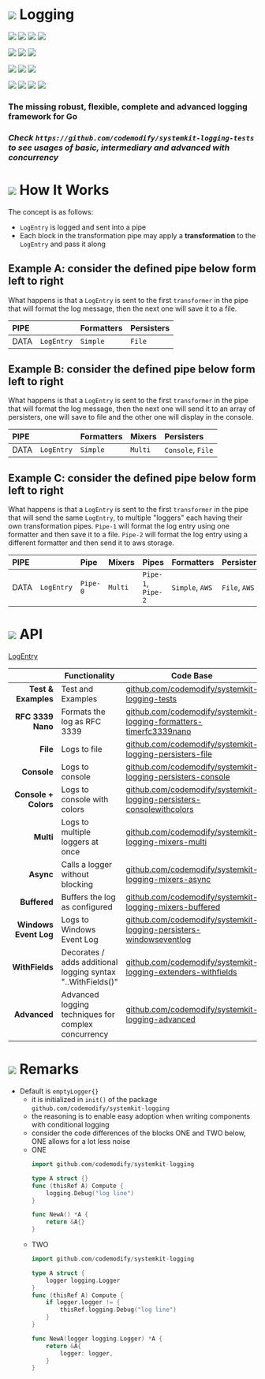 # ![](https://fonts.gstatic.com/s/i/materialiconsoutlined/flare/v4/24px.svg) Logging
[![](https://img.shields.io/github/v/release/codemodify/systemkit-logging?style=flat-square)](https://github.com/codemodify/systemkit-logging/releases/latest)
![](https://img.shields.io/github/languages/code-size/codemodify/systemkit-logging?style=flat-square)
![](https://img.shields.io/github/last-commit/codemodify/systemkit-logging?style=flat-square)
[![](https://img.shields.io/badge/license-0--license-brightgreen?style=flat-square)](https://github.com/codemodify/TheFreeLicense)

![](https://img.shields.io/github/workflow/status/codemodify/systemkit-logging/qa?style=flat-square)
![](https://img.shields.io/github/issues/codemodify/systemkit-logging?style=flat-square)
[![](https://goreportcard.com/badge/github.com/codemodify/systemkit-logging?style=flat-square)](https://goreportcard.com/report/github.com/codemodify/systemkit-logging)

[![](https://img.shields.io/badge/godoc-reference-brightgreen?style=flat-square)](https://godoc.org/github.com/codemodify/systemkit-logging)
![](https://img.shields.io/badge/PRs-welcome-brightgreen.svg?style=flat-square)
![](https://img.shields.io/gitter/room/codemodify/systemkit-logging?style=flat-square)

![](https://img.shields.io/github/contributors/codemodify/systemkit-logging?style=flat-square)
![](https://img.shields.io/github/stars/codemodify/systemkit-logging?style=flat-square)
![](https://img.shields.io/github/watchers/codemodify/systemkit-logging?style=flat-square)
![](https://img.shields.io/github/forks/codemodify/systemkit-logging?style=flat-square)


### The missing robust, flexible, complete and advanced logging framework for Go
### _Check `https://github.com/codemodify/systemkit-logging-tests` to see usages of basic, intermediary and advanced with concurrency_

# ![](https://fonts.gstatic.com/s/i/materialicons/bookmarks/v4/24px.svg) How It Works

The concept is as follows:
- `LogEntry` is logged and sent into a pipe
- Each block in the transformation pipe may apply a __transformation__ to the `LogEntry` and pass it along

## Example A: consider the defined pipe below form left to right
What happens is that a `LogEntry` is sent to the first `transformer` in the pipe that will format the log message,
then the next one will save it to a file.

PIPE	|				| Formatters	| Persisters
:--		| ---:			| :---			| :---
DATA	| `LogEntry`	| `Simple`		| `File`

## Example B: consider the defined pipe below form left to right
What happens is that a `LogEntry` is sent to the first `transformer` in the pipe that will format the log message,
then the next one will send it to an array of persisters, one will save to file and the other one will display in
the console.

PIPE	|				| Formatters	| Mixers	| Persisters
:--		| ---:			| :---			| :---		| :---
DATA	| `LogEntry`	| `Simple`		| `Multi`	| `Console`, `File`

## Example C: consider the defined pipe below form left to right
What happens is that a `LogEntry` is sent to the first `transformer` in the pipe that will send the same `LogEntry`,
to multiple "loggers" each having their own transformation pipes.
`Pipe-1` will format the log entry using one formatter and then save it to a file.
`Pipe-2` will format the log entry using a different formatter and then send it to aws storage.

PIPE	|				| Pipe		| Mixers	| Pipes					| Formatters		| Persisters
:--		| ---:			| :---		| :---		| :---					| :---				| :---
DATA	| `LogEntry`	| `Pipe-0`	| `Multi`	| `Pipe-1`, `Pipe-2`	| `Simple`, `AWS`	| `File`, `AWS`



# ![](https://fonts.gstatic.com/s/i/materialicons/bookmarks/v4/24px.svg) API
[LogEntry](https://github.com/codemodify/systemkit-logging/blob/master/contracts/contracts.go#L64)

&nbsp;					| Functionality 												| Code Base
---:					| ---															| ---
__Test & Examples__ 	| Test and Examples												| [github.com/codemodify/systemkit-logging-tests](https://github.com/codemodify/systemkit-logging-tests)
__RFC 3339 Nano__ 		| Formats the log as RFC 3339					 				| [github.com/codemodify/systemkit-logging-formatters-timerfc3339nano](https://github.com/codemodify/systemkit-logging-formatters-timerfc3339nano)
__File__ 				| Logs to file													| [github.com/codemodify/systemkit-logging-persisters-file](https://github.com/codemodify/systemkit-logging-persisters-file)
__Console__ 			| Logs to console												| [github.com/codemodify/systemkit-logging-persisters-console](https://github.com/codemodify/systemkit-logging-persisters-console)
__Console + Colors__ 	| Logs to console with colors									| [github.com/codemodify/systemkit-logging-persisters-consolewithcolors](https://github.com/codemodify/systemkit-logging-persisters-consolewithcolors)
__Multi__ 				| Logs to multiple loggers at once								| [github.com/codemodify/systemkit-logging-mixers-multi](https://github.com/codemodify/systemkit-logging-mixers-multi)
__Async__ 				| Calls a logger without blocking								| [github.com/codemodify/systemkit-logging-mixers-async](https://github.com/codemodify/systemkit-logging-mixers-async)
__Buffered__ 			| Buffers the log as configured									| [github.com/codemodify/systemkit-logging-mixers-buffered](https://github.com/codemodify/systemkit-logging-mixers-buffered)
__Windows Event Log__	| Logs to Windows Event Log										| [github.com/codemodify/systemkit-logging-persisters-windowseventlog](https://github.com/codemodify/systemkit-logging-persisters-windowseventlog)
__WithFields__ 			| Decorates / adds additional logging syntax "..WithFields()"	| [github.com/codemodify/systemkit-logging-extenders-withfields](https://github.com/codemodify/systemkit-logging-extenders-withfields)
__Advanced__ 			| Advanced logging techniques for complex concurrency 			| [github.com/codemodify/systemkit-logging-advanced](https://github.com/codemodify/systemkit-logging-advanced)



# ![](https://fonts.gstatic.com/s/i/materialicons/bookmarks/v4/24px.svg) Remarks
- Default is `emptyLogger{}`
	- it is initialized in `init()` of the package `github.com/codemodify/systemkit-logging`
	- the reasoning is to enable easy adoption when writing components with conditional logging
	- consider the code differences of the blocks ONE and TWO below, ONE allows for a lot less noise
	- ONE
		```go
		import github.com/codemodify/systemkit-logging

		type A struct {}
		func (thisRef A) Compute {
			logging.Debug("log line")
		}

		func NewA() *A {
			return &A{}
		}
		```
	- TWO
		```go
		import github.com/codemodify/systemkit-logging

		type A struct {
			logger logging.Logger
		}
		func (thisRef A) Compute {
			if logger.logger != {
				thisRef.logging.Debug("log line")
			}
		}

		func NewA(logger logging.Logger) *A {
			return &A{
				logger: logger,
			}
		}
		```

